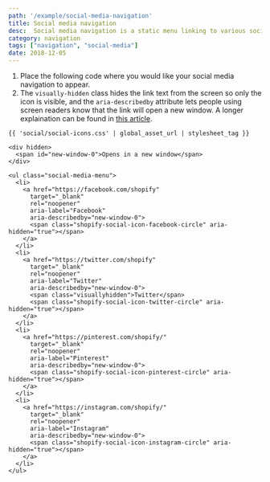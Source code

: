 ```yaml
---
path: '/example/social-media-navigation'
title: Social media navigation
desc:  Social media navigation is a static menu linking to various social media accounts using icons. Please note that this example uses an iconic font to display the social media icons. We highly recommend that you use inline SVG icons, or a third party service to generate an SVG sprite map of icons to use via class name such as [Icomoon](https://icomoon.io/) or [Fontastic](http://app.fontastic.me)
category: navigation
tags: ["navigation", "social-media"]
date: 2018-12-05
---
```


1.  Place the following code where you would like your social media navigation to appear.
2.  The `visually-hidden` class hides the link text from the screen so only the icon is visible, and the `aria-describedby` attribute lets people using screen readers know that the link will open a new window. A longer explaination can be found in [this article](https://medium.com/@svinkle/why-let-someone-know-when-a-link-opens-a-new-window-8699d20ed3b1).

```liquid
{{ 'social/social-icons.css' | global_asset_url | stylesheet_tag }}

<div hidden>
  <span id="new-window-0">Opens in a new window</span>
</div>

<ul class="social-media-menu">
  <li>
    <a href="https://facebook.com/shopify"
      target="_blank"
      rel="noopener"
      aria-label="Facebook"
      aria-describedby="new-window-0">
      <span class="shopify-social-icon-facebook-circle" aria-hidden="true"></span>
    </a>
  </li>
  <li>
    <a href="https://twitter.com/shopify"
      target="_blank"
      rel="noopener"
      aria-label="Twitter"
      aria-describedby="new-window-0">
      <span class="visuallyhidden">Twitter</span>
      <span class="shopify-social-icon-twitter-circle" aria-hidden="true"></span>
    </a>
  </li>
  <li>
    <a href="https://pinterest.com/shopify/"
      target="_blank"
      rel="noopener"
      aria-label="Pinterest"
      aria-describedby="new-window-0">
      <span class="shopify-social-icon-pinterest-circle" aria-hidden="true"></span>
    </a>
  </li>
  <li>
    <a href="https://instagram.com/shopify/"
      target="_blank"
      rel="noopener"
      aria-label="Instagram"
      aria-describedby="new-window-0">
      <span class="shopify-social-icon-instagram-circle" aria-hidden="true"></span>
    </a>
  </li>
</ul>
```
